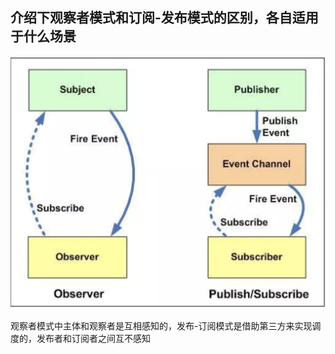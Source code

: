## 介绍下观察者模式和订阅-发布模式的区别，各自适用于什么场景

![image](../_assets/image/53536375-228ba180-3b41-11e9-9737-d71f85040cfc.png)

观察者模式中主体和观察者是互相感知的，发布-订阅模式是借助第三方来实现调度的，发布者和订阅者之间互不感知

